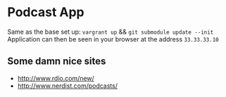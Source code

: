 # Podcast App

Same as the base set up:
`vargrant up` && `git submodule update --init`
Application can then be seen in your browser at the address
`33.33.33.10`

## Some damn nice sites

- http://www.rdio.com/new/ 
- http://www.nerdist.com/podcasts/